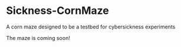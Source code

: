 # Sickness-CornMaze
A corn maze designed to be a testbed for cybersickness experiments


The maze is coming soon!

